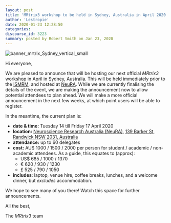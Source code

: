 ```yaml
---
layout: post
title: 'MRtrix3 workshop to be held in Sydney, Australia in April 2020!'
author: 'Lestropie'
date: 2020-01-23 12:28:50
categories:
discourse_id: 3223
summary: posted by Robert Smith on Jan 23, 2020
---
```

![banner_mrtrix_Sydney_vertical_small](https://community.mrtrix.org/uploads/default/original/2X/7/7e508d492fccedd00df2d1f252a9e3a7d911fe40.png) 

Hi everyone,

We are pleased to announce that will be hosting our next official  *MRtrix3*  workshop in April in Sydney, Australia. This will be held immediately prior to the [ISMRM](https://www.ismrm.org/20m/), and hosted at [NeuRA](https://www.neura.edu.au/). While we are currently finalising the details of the event, we are making the announcement now to allow potential attendees to plan ahead. We will make a more official announcement in the next few weeks, at which point users will be able to register.

In the meantime, the current plan is:

* **date & time:**  Tuesday 14 till Friday 17 April 2020
* **location:**  [Neuroscience Research Australia (NeuRA)](https://www.neura.edu.au/), [139 Barker St, Randwick NSW 2031, Australia](https://goo.gl/maps/ZboJpV66tkAsrYYJ9)
* **attendance:**  up to 60 delegates
* **cost:**   AU$ 1000 / 1500 / 2000 per person for student / academic / non-academic attendees.  As a guide, this equates to (approx):
   - US$ 685 / 1000 / 1370 
   - € 620 / 930 / 1230 
   - £ 525 / 790 / 1050
* **includes**: laptop, venue hire, coffee breaks, lunches, and a welcome dinner, but *excludes*  accommodation.

We hope to see many of you there! Watch this space for further announcements.

All the best,

The  *MRtrix3*  team
            